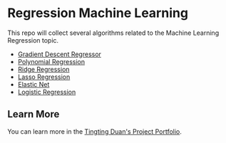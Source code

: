 # Regression Machine Learning
This repo will collect several algorithms related to the Machine Learning Regression topic.

- [Gradient Descent Regressor](https://github.com/Tingting0618/Gradient_Descent_Regressor)
- [Polynomial Regression](https://github.com/Tingting0618/Polynomial_Regression)
- [Ridge Regression](https://github.com/Tingting0618/Ridge_Regression)
- [Lasso Regression](https://github.com/Tingting0618/Lasso_Regression_ElasticNet)
- [Elastic Net](https://github.com/Tingting0618/Lasso_Regression_ElasticNet)
- [Logistic Regression](https://github.com/Tingting0618/Logistic_Regression)



## Learn More

You can learn more in the [Tingting Duan's Project Portfolio](https://tingting0618.github.io).
